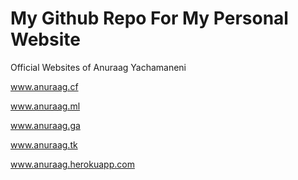 My Github Repo For My Personal Website
====

Official Websites of Anuraag Yachamaneni

www.anuraag.cf

www.anuraag.ml

www.anuraag.ga

www.anuraag.tk

www.anuraag.herokuapp.com
